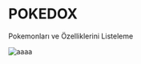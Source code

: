# POKEDOX
Pokemonları  ve Özelliklerini Listeleme


![aaaa](https://user-images.githubusercontent.com/76219030/171864395-d0bc2da4-9c5f-4965-87e9-69f2a8516d85.png)
